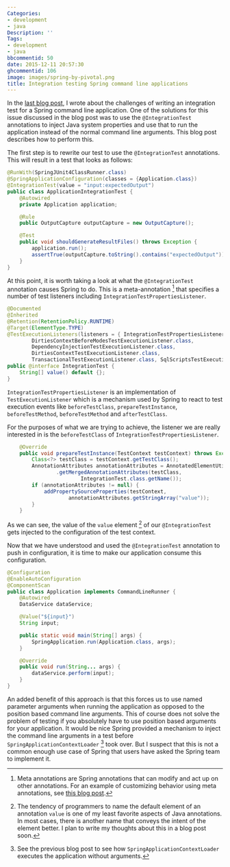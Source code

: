 ```yaml
---
Categories:
- development
- java
Description: ''
Tags:
- development
- java
bbcommentid: 50
date: 2015-12-11 20:57:30
ghcommentid: 106
image: images/spring-by-pivotal.png
title: Integration testing Spring command line applications
---
```


In the [last blog post](/blog/2015/12/10/integration-testing-challenges-for-non-web-spring-applications/), I wrote about the challenges of writing an integration test for a Spring command line application. One of the solutions for this issue discussed in the blog post was to use the `@IntegrationTest` annotations to inject Java system properties and use that to run the application instead of the normal command line arguments. This blog post describes how to perform this.
<!--more-->
The first step is to rewrite our test to use the `@IntegrationTest` annotations. This will result in a test that looks as follows:

```java
@RunWith(SpringJUnit4ClassRunner.class)
@SpringApplicationConfiguration(classes = {Application.class})
@IntegrationTest(value = "input:expectedOutput")
public class ApplicationIntegrationTest {
    @Autowired
    private Application application;

    @Rule
    public OutputCapture outputCapture = new OutputCapture();

    @Test
    public void shouldGenerateResultFiles() throws Exception {
        application.run();
        assertTrue(outputCapture.toString().contains("expectedOutput"));
    }
}
```

At this point, it is worth taking a look at what the `@IntegrationTest` annotation causes Spring to do. This is a meta-annotation [^1] that specifies a number of test listeners including `IntegrationTestPropertiesListener`.

```java
@Documented
@Inherited
@Retention(RetentionPolicy.RUNTIME)
@Target(ElementType.TYPE)
@TestExecutionListeners(listeners = { IntegrationTestPropertiesListener.class,
        DirtiesContextBeforeModesTestExecutionListener.class,
        DependencyInjectionTestExecutionListener.class,
        DirtiesContextTestExecutionListener.class,
        TransactionalTestExecutionListener.class, SqlScriptsTestExecutionListener.class })
public @interface IntegrationTest {
    String[] value() default {};
}
```

`IntegrationTestPropertiesListener` is an implementation of `TestExecutionListener` which is a mechanism used by Spring to react to test execution events like `beforeTestClass`, `prepareTestInstance`, `beforeTestMethod`, `beforeTestMethod` and `afterTestClass`.

For the purposes of what we are trying to achieve, the listener we are really interested in is the `beforeTestClass` of `IntegrationTestPropertiesListener`.

```java
    @Override
    public void prepareTestInstance(TestContext testContext) throws Exception {
        Class<?> testClass = testContext.getTestClass();
        AnnotationAttributes annotationAttributes = AnnotatedElementUtils
                .getMergedAnnotationAttributes(testClass,
                        IntegrationTest.class.getName());
        if (annotationAttributes != null) {
            addPropertySourceProperties(testContext,
                    annotationAttributes.getStringArray("value"));
        }
    }
```

As we can see, the value of the `value` element [^2] of our `@IntegrationTest` gets injected to the configuration of the test context.


Now that we have understood and used the `@IntegrationTest` annotation to push in configuration, it is time to make our application consume this configuration.


```java
@Configuration
@EnableAutoConfiguration
@ComponentScan
public class Application implements CommandLineRunner {
    @Autowired
    DataService dataService;

    @Value("${input}")
    String input;

    public static void main(String[] args) {
        SpringApplication.run(Application.class, args);
    }

    @Override
    public void run(String... args) {
        dataService.perform(input);
    }
}
```

An added benefit of this approach is that this forces us to use named parameter arguments when running the application as opposed to the position based command line arguments. This of course does not solve the problem of testing if you absolutely have to use position based arguments for your application. It would be nice Spring provided a mechanism to inject the command line arguments in a test before `SpringApplicationContextLoader` [^3] took over. But I suspect that this is not a common enough use case of Spring that users have asked the Spring team to implement it.

[^1]: Meta annotations are Spring annotations that can modify and act up on other annotations. For an example of customizing behavior using meta annotations, see [this blog post](/blog/2015/12/06/implementing-custom-annotations-for-spring-mvc/).
[^2]: The tendency of programmers to name the default element of an annotation `value` is one of my least favorite aspects of Java annotations. In most cases, there is another name that conveys the intent of the element better. I plan to write my thoughts about this in a blog post soon.
[^3]: See the previous blog post to see how `SpringApplicationContextLoader` executes the application without arguments.